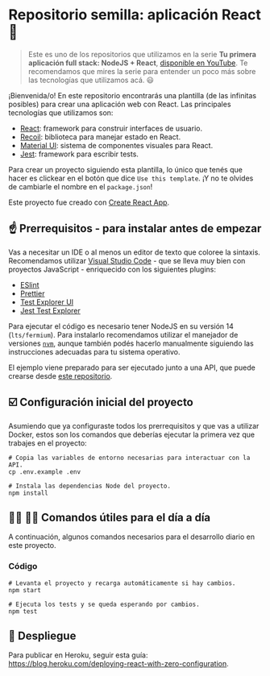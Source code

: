# Repositorio semilla: aplicación React :seedling:

> Este es uno de los repositorios que utilizamos en la serie **Tu primera aplicación full stack: NodeJS + React**, [disponible en YouTube](https://www.youtube.com/playlist?list=PL7q-McYJyHlgVGQIRYVKl381twyJ4XM_h). Te recomendamos que mires la serie para entender un poco más sobre las tecnologías que utilizamos acá. :smiley:

¡Bienvenida/o! En este repositorio encontrarás una plantilla (de las infinitas posibles) para crear una aplicación web con React. Las principales tecnologías que utilizamos son:

- [React](https://reactjs.org/): framework para construir interfaces de usuario.
- [Recoil](https://recoiljs.org/): biblioteca para manejar estado en React.
- [Material UI](https://material-ui.com/): sistema de componentes visuales para React.
- [Jest](https://jestjs.io/): framework para escribir tests.

Para crear un proyecto siguiendo esta plantilla, lo único que tenés que hacer es clickear en el botón que dice `Use this template`. ¡Y no te olvides de cambiarle el nombre en el `package.json`!

Este proyecto fue creado con [Create React App](https://github.com/facebook/create-react-app).

## :point_up: Prerrequisitos - para instalar antes de empezar

Vas a necesitar un IDE o al menos un editor de texto que coloree la sintaxis. Recomendamos utilizar [Visual Studio Code](https://code.visualstudio.com/) - que se lleva muy bien con proyectos JavaScript - enriquecido con los siguientes plugins:

- [ESlint](https://marketplace.visualstudio.com/items?itemName=dbaeumer.vscode-eslint)
- [Prettier](https://marketplace.visualstudio.com/items?itemName=esbenp.prettier-vscode)
- [Test Explorer UI](https://marketplace.visualstudio.com/items?itemName=hbenl.vscode-test-explorer)
- [Jest Test Explorer](https://marketplace.visualstudio.com/items?itemName=kavod-io.vscode-jest-test-adapter)

Para ejecutar el código es necesario tener NodeJS en su versión 14 (`lts/fermium`). Para instalarlo recomendamos utilizar el manejador de versiones [`nvm`](https://github.com/nvm-sh/nvm), aunque también podés hacerlo manualmente siguiendo las instrucciones adecuadas para tu sistema operativo.

El ejemplo viene preparado para ser ejecutado junto a una API, que puede crearse desde [este repositorio](https://github.com/unahur-desapp/nodejs-api-seed).

## :ballot_box_with_check: Configuración inicial del proyecto

Asumiendo que ya configuraste todos los prerrequisitos y que vas a utilizar Docker, estos son los comandos que deberías ejecutar la primera vez que trabajes en el proyecto:

```shell
# Copia las variables de entorno necesarias para interactuar con la API.
cp .env.example .env

# Instala las dependencias Node del proyecto.
npm install
```

## :woman_technologist: :man_technologist: Comandos útiles para el día a día

A continuación, algunos comandos necesarios para el desarrollo diario en este proyecto.

### Código

```shell
# Levanta el proyecto y recarga automáticamente si hay cambios.
npm start

# Ejecuta los tests y se queda esperando por cambios.
npm test
```

## :rocket: Despliegue

Para publicar en Heroku, seguir esta guía: https://blog.heroku.com/deploying-react-with-zero-configuration.

